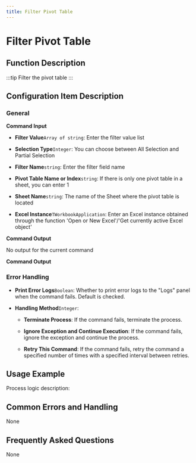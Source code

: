 ```yaml
---
title: Filter Pivot Table
---
```


# Filter Pivot Table

## Function Description

:::tip 
Filter the pivot table
:::

## Configuration Item Description

### General

**Command Input**

- **Filter Value**`Array of string`: Enter the filter value list

- **Selection Type**`Integer`: You can choose between All Selection and Partial Selection

- **Filter Name**`string`: Enter the filter field name

- **Pivot Table Name or Index**`string`: If there is only one pivot table in a sheet, you can enter 1

- **Sheet Name**`string`: The name of the Sheet where the pivot table is located

- **Excel Instance**`TWorkbookApplication`: Enter an Excel instance obtained through the function 'Open or New Excel'/'Get currently active Excel object'


**Command Output**

No output for the current command


**Command Output**

### Error Handling

- **Print Error Logs**`Boolean`: Whether to print error logs to the "Logs" panel when the command fails. Default is checked. 

- **Handling Method**`Integer`:

    - **Terminate Process**: If the command fails, terminate the process.

    - **Ignore Exception and Continue Execution**: If the command fails, ignore the exception and continue the process.

    - **Retry This Command**: If the command fails, retry the command a specified number of times with a specified interval between retries.

## Usage Example

Process logic description:

## Common Errors and Handling

None

## Frequently Asked Questions

None

